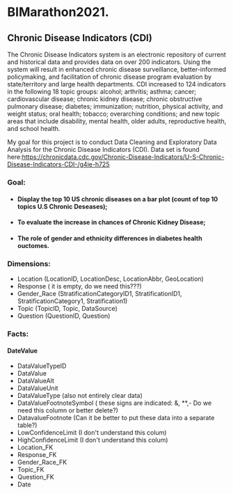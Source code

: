# BIMarathon2021.

## Chronic Disease Indicators (CDI)

The Chronic Disease Indicators system is an electronic repository of current and historical data and provides data on over 200 indicators. Using the system will result in enhanced chronic disease surveillance, better-informed policymaking, and facilitation of chronic disease program evaluation by state/territory and large health departments.
CDI increased to 124 indicators in the following 18 topic groups: alcohol; arthritis; asthma; cancer; cardiovascular disease; chronic kidney disease; chronic obstructive pulmonary disease; diabetes; immunization; nutrition, physical activity, and weight status; oral health; tobacco; overarching conditions; and new topic areas that include disability, mental health, older adults, reproductive health, and school health.

My goal for this project is to conduct Data Cleaning and Exploratory Data Analysis for the Chronic Disease Indicators (CDI). 
Data set is found here:https://chronicdata.cdc.gov/Chronic-Disease-Indicators/U-S-Chronic-Disease-Indicators-CDI-/g4ie-h725 

### Goal:
* #### Display the top 10 US chronic diseases on a bar plot (count of top 10 topics U.S Chronic Deseases);
* #### To evaluate the increase in chances of Chronic Kidney Disease;
* #### The role of gender and ethnicity differences in diabetes health ouctomes.

### Dimensions: 
* Location (LocationID, LocationDesc, LocationAbbr, GeoLocation)
* Response ( it is empty, do we need this???)
* Gender_Race (StratificationCategoryID1, StratificationID1, StratificationCategory1, Stratification1)
* Topic (TopicID, Topic, DataSource)
* Question (QuestionID, Question)

### Facts:
#### DateValue 
- DataValueTypeID
- DataValue
- DataValueAlt
- DataValueUnit 
- DataValueType (also not entirely clear data)
- DataValueFootnoteSymbol ( these signs are indicated: &, **,-    Do we need this column or better delete?)
- DatavalueFootnote (Can it be better to put these data into a separate table?)
- LowConfidenceLimit (I don't understand this colum)
- HighConfidenceLimit (I don't understand this colum)
- Location_FK
- Response_FK
- Gender_Race_FK
- Topic_FK
- Question_FK
- Date


